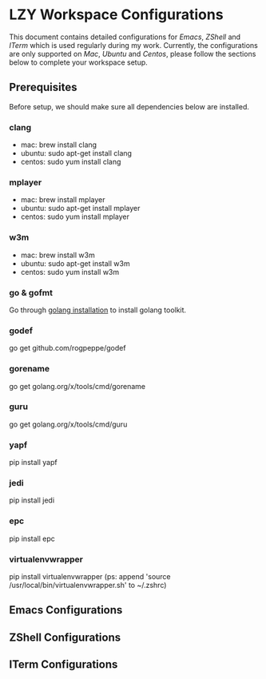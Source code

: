 # LZY Workspace Configurations

This document contains detailed configurations for *Emacs*, *ZShell* and *ITerm* which is used regularly during my work. Currently, the configurations are only supported on *Mac*, *Ubuntu* and *Centos*, please follow the sections below to complete your workspace setup.

## Prerequisites

Before setup, we should make sure all dependencies below are installed.

### clang

* mac: brew install clang	
* ubuntu: sudo apt-get install clang
* centos: sudo yum install clang

### mplayer

* mac: brew install mplayer	
* ubuntu: sudo apt-get install mplayer
* centos: sudo yum install mplayer
		
### w3m

* mac: brew install w3m
* ubuntu: sudo apt-get install w3m
* centos: sudo yum install w3m

### go & gofmt

Go through [golang installation](https://golang.org/doc/install) to install golang toolkit.

### godef

go get github.com/rogpeppe/godef

### gorename

go get golang.org/x/tools/cmd/gorename

### guru

go get golang.org/x/tools/cmd/guru

### yapf

pip install yapf

### jedi

pip install jedi

### epc

pip install epc

### virtualenvwrapper

pip install virtualenvwrapper (ps: append 'source /usr/local/bin/virtualenvwrapper.sh' to ~/.zshrc)

## Emacs Configurations

## ZShell Configurations

## ITerm Configurations
